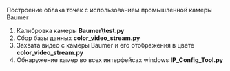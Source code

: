 Построение облака точек с использованием промышленной камеры Baumer 
1. Калибровка камеры **Baumer\test.py**
2. Сбор базы данных **color_video_stream.py**
3. Захвата видео с камеры Baumer и его отображения в цвете **color_video_stream.py**
4. Обнаружение камер во всех интерфейсах windows **IP_Config_Tool.py**
